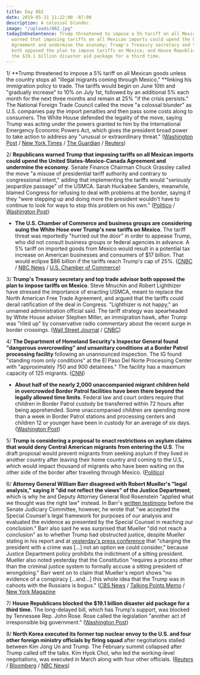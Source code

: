 ```yaml
---
title: Day 862
date: 2019-05-31 11:22:00 -07:00
description: A colossal blunder.
image: "/uploads/862.jpg"
todayInOneSentence: Trump threatened to impose a 5% tariff on all Mexican goods; Republicans
  warned that imposing tariffs on all Mexican imports could upend the United States-Mexico-Canada
  Agreement and undermine the economy; Trump's Treasury secretary and top trade advisor
  both opposed the plan to impose tariffs on Mexico; and House Republicans blocked
  the $19.1 billion disaster aid package for a third time.
---
```


1/ **Trump threatened to impose a 5% tariff on all Mexican goods unless the country stops all "illegal migrants coming through Mexico," **linking his immigration policy to trade. The tariffs would begin on June 10th and "gradually increase" to 10% on July 1st, followed by an additional 5% each month for the next three months and remain at 25% "if the crisis persists." The National Foreign Trade Council called the move "a colossal blunder" as U.S. companies pay the import penalties and then pass some costs along to consumers. The White House defended the legality of the move, saying Trump was acting under the powers granted to him by the International Emergency Economic Powers Act, which gives the president broad power to take action to address any "unusual or extraordinary threat." ([Washington Post](https://www.washingtonpost.com/immigration/trump-prepares-to-threaten-mexico-with-new-tariffs-in-attempt-to-force-migrant-crackdown/2019/05/30/0f05f01e-8314-11e9-bce7-40b4105f7ca0_story.html) / [New York Times](https://www.nytimes.com/2019/05/30/us/politics/trump-mexico-tariffs.html) / [The Guardian](https://www.theguardian.com/us-news/2019/may/30/trump-mexico-tariffs-migration) / [Reuters](https://www.reuters.com/article/us-usa-immigration-trump-idUSKCN1T01GJ))

2/ **Republicans warned Trump that imposing tariffs on all Mexican imports could upend the United States-Mexico-Canada Agreement and undermine the economy**. Senate Finance Chairman Chuck Grassley called the move "a misuse of presidential tariff authority and contrary to congressional intent," adding that implementing the tariffs would "seriously jeopardize passage" of the USMCA. Sarah Huckabee Sanders, meanwhile, blamed Congress for refusing to deal with problems at the border, saying if they "were stepping up and doing more the president wouldn't have to continue to look for ways to stop this problem on his own." ([Politico](https://www.politico.com/story/2019/05/31/trump-mexico-tariffs-trade-deal-1494055) / [Washington Post](https://www.washingtonpost.com/business/economy/trumps-threat-to-hit-mexico-with-tariffs-could-upend-his-trade-deal-and-undermine-the-economy/2019/05/30/876a1de0-8342-11e9-95a9-e2c830afe24f_story.html))

* **The U.S. Chamber of Commerce and business groups are considering suing the White Hose over Trump's new tariffs on Mexico**. The tariff threat was reportedly "hurried out the door" in order to appease Trump, who did not consult business groups or federal agencies in advance. A 5% tariff on imported goods from Mexico would result in a potential tax increase on American businesses and consumers of $17 billion. That would eclipse $86 billion if the tariffs reach Trump's cap of 25%. ([CNBC](https://www.cnbc.com/2019/05/31/business-groups-are-considering-legal-action-against-the-white-house-over-mexico-tariffs.html) / [NBC News](https://www.nbcnews.com/politics/congress/gop-lawmakers-business-groups-slam-trump-s-mexico-tariff-threat-n1012441) / [U.S. Chamber of Commerce](https://www.uschamber.com/press-release/analysis-the-state-state-impact-of-new-tariffs-mexico))

3/ **Trump's Treasury secretary and top trade advisor both opposed the plan to impose tariffs on Mexico**. Steve Mnuchin and Robert Lighthizer have stressed the importance of enacting USMCA, meant to replace the North American Free Trade Agreement, and argued that the tariffs could derail ratification of the deal in Congress. "Lighthizer is not happy," an unnamed administration official said. The tariff strategy was spearheaded by White House adviser Stephen Miller, an immigration hawk, after Trump was "riled up" by conservative radio commentary about the recent surge in border crossings. ([Wall Street Journal](https://www.wsj.com/articles/trumps-top-trade-adviser-opposed-mexican-tariffs-11559320692) / [CNBC](https://www.cnbc.com/2019/05/31/mnuchin-and-lighthizer-were-opposed-to-trump-tariffs-on-mexico-source-says.html))

4/ **The Department of Homeland Security's Inspector General found "dangerous overcrowding" and unsanitary conditions at a Border Patrol processing facility** following an unannounced inspection. The IG found "standing room only conditions" at the El Paso Del Norte Processing Center with "approximately 750 and 900 detainees." The facility has a  maximum capacity of 125 migrants. ([CNN](https://www.cnn.com/2019/05/31/politics/inspector-general-warns-overcrowded-conditions/index.html))

* **About half of the nearly 2,000 unaccompanied migrant children held in overcrowded Border Patrol facilities have been there beyond the legally allowed time limits**. Federal law and court orders require that children in Border Patrol custody be transferred within 72 hours after being apprehended. Some unaccompanied children are spending more than a week in Border Patrol stations and processing centers and children 12 or younger have been in custody for an average of six days. ([Washington Post](https://www.washingtonpost.com/immigration/hundreds-of-minors-held-at-us-border-facilities-are-there-beyond-legal-time-limits/2019/05/30/381cf6da-8235-11e9-bce7-40b4105f7ca0_story.html))

5/ **Trump is considering a proposal to enact restrictions on asylum claims that would deny Central American migrants from entering the U.S**. The draft proposal would prevent migrants from seeking asylum if they lived in another country after leaving their home country and coming to the U.S., which would impact thousand of migrants who have been waiting on the other side of the border after traveling through Mexico. ([Politico](https://www.politico.com/story/2019/05/30/asylum-restrictions-trump-central-america-1489012))

6/ **Attorney General William Barr disagreed with Robert Mueller's "legal analysis," saying it "did not reflect the views" of the Justice Department**, which is why he and Deputy Attorney General Rod Rosenstein "applied what we thought was the right law" instead. In Barr's [written testimony](https://abcnews.go.com/Politics/read-attorney-general-william-barrs-written-testimony-senate/story?id=62744993) before the Senate Judiciary Committee, however, he wrote that "we accepted the Special Counsel's legal framework for purposes of our analysis and evaluated the evidence as presented by the Special Counsel in reaching our conclusion."  Barr also said he was surprised that Mueller "did not reach a conclusion" as to whether Trump had obstructed justice, despite Mueller stating in his report and at [yesterday's press conference](https://whatthefuckjusthappenedtoday.com/2019/05/29/day-860/#1-robert-mueller-declined-to-clear-t) that "charging the president with a crime was \[…\] not an option we could consider," because Justice Department policy prohibits the indictment of a sitting president. Mueller also noted yesterday that the Constitution "requires a process other than the criminal justice system to formally accuse a sitting president of wrongdoing." Barr went on to claim that Mueller's report shows "no evidence of a conspiracy \[...and...\] this whole idea that the Trump was in cahoots with the Russians is bogus." ([CBS News](https://www.cbsnews.com/news/william-barr-interview-attorney-general-says-mueller-justice-department-sparred-over-russia-report-legal-analysis/) / [Talking Points Memo](https://talkingpointsmemo.com/news/barr-mueller-contradiction-doj-legal-analysis) / [New York Magazine](https://nymag.com/intelligencer/2019/05/william-barr-interview-cbs-mueller-coup-trump.html)

7/ **House Republicans blocked the $19.1 billion disaster aid package for a third time.** The long-delayed bill, which has Trump's support, was blocked by Tennessee Rep. John Rose. Rose called the legislation "another act of irresponsible big government." ([Washington Post](https://www.washingtonpost.com/powerpost/house-republicans-block-191-billion-nationwide-disaster-aid-bill-for-third-time/2019/05/30/17eb4b58-82e1-11e9-bce7-40b4105f7ca0_story.html?noredirect=on&utm_term=.662e58178314))

8/ **North Korea executed its former top nuclear envoy to the U.S. and four other foreign ministry officials by firing squad** after negotiations stalled between Kim Jong Un and  Trump. The February summit collapsed after Trump called off the talks. Kim Hyok Chol, who led the working-level negotiations, was executed in March along with four other officials. ([Reuters](https://www.reuters.com/article/us-northkorea-usa-purge-idUSKCN1T02PD) / [Bloomberg](https://www.bloomberg.com/news/articles/2019-05-30/north-korea-envoy-executed-over-trump-kim-summit-chosun-reports) / [NBC News](https://www.nbcnews.com/news/world/north-korea-s-kim-jong-un-carrying-out-purge-after-n1012251))
